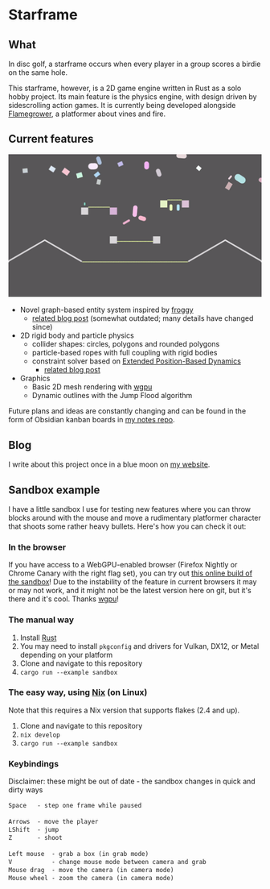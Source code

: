 # Starframe

## What

In disc golf, a starframe occurs when every player in a group scores a birdie
on the same hole.

This starframe, however, is a 2D game engine written in Rust as a solo hobby
project. Its main feature is the physics engine, with design driven by
sidescrolling action games. It is currently being developed alongside
[Flamegrower](https://github.com/MoleTrooper/flamegrower), a platformer
about vines and fire.

## Current features

![Current state of graphics and physics](demo.gif)

- Novel graph-based entity system inspired by [froggy](https://github.com/kvark/froggy)
  - [related blog post](https://molentum.me/blog/starframe-architecture/)
    (somewhat outdated; many details have changed since)
- 2D rigid body and particle physics
  - collider shapes: circles, polygons and rounded polygons
  - particle-based ropes with full coupling with rigid bodies
  - constraint solver based on
    [Extended Position-Based Dynamics](https://matthias-research.github.io/pages/publications/PBDBodies.pdf)
    - [related blog post](https://molentum.me/blog/starframe-constraints/)
- Graphics
  - Basic 2D mesh rendering with [wgpu]
  - Dynamic outlines with the Jump Flood algorithm

Future plans and ideas are constantly changing and can be found in the form of
Obsidian kanban boards in [my notes
repo](https://github.com/MoleTrooper/notes).

## Blog

I write about this project once in a blue moon on [my website](https://molentum.me/blog/).

## Sandbox example

I have a little sandbox I use for testing new features where you can throw
blocks around with the mouse and move a rudimentary platformer character that
shoots some rather heavy bullets. Here's how you can check it out:

### In the browser

If you have access to a WebGPU-enabled browser (Firefox Nightly or Chrome Canary
with the right flag set), you can try out [this online build of the sandbox](https://molentum.me/sandbox/)!
Due to the instability of the feature in current browsers it may or may not work,
and it might not be the latest version here on git, but it's there and it's cool.
Thanks [wgpu]!

### The manual way

1. Install [Rust](https://www.rust-lang.org/learn/get-started)
2. You may need to install `pkgconfig` and drivers for Vulkan, DX12, or Metal
   depending on your platform
3. Clone and navigate to this repository
4. `cargo run --example sandbox`

### The easy way, using [Nix](https://nixos.org/nix/) (on Linux)

Note that this requires a Nix version that supports flakes (2.4 and up).

1. Clone and navigate to this repository
2. `nix develop`
3. `cargo run --example sandbox`

### Keybindings

Disclaimer: these might be out of date - the sandbox changes in quick and
dirty ways

```text
Space   - step one frame while paused

Arrows  - move the player
LShift  - jump
Z       - shoot

Left mouse  - grab a box (in grab mode)
V           - change mouse mode between camera and grab
Mouse drag  - move the camera (in camera mode)
Mouse wheel - zoom the camera (in camera mode)
```

[wgpu]: https://github.com/gfx-rs/wgpu-rs
